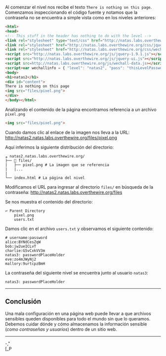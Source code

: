 Al comenzar el nivel nos recibe el texto `There is nothing on this page`. Comenzamos inspeccionando el código fuente y notamos que la contraseña no se encuentra a simple vista como en los niveles anteriores:

```html
<html>
<head>
<!-- This stuff in the header has nothing to do with the level -->
<link rel="stylesheet" type="text/css" href="http://natas.labs.overthewire.org/css/level.css">
<link rel="stylesheet" href="http://natas.labs.overthewire.org/css/jquery-ui.css" />
<link rel="stylesheet" href="http://natas.labs.overthewire.org/css/wechall.css" />
<script src="http://natas.labs.overthewire.org/js/jquery-1.9.1.js"></script>
<script src="http://natas.labs.overthewire.org/js/jquery-ui.js"></script>
<script src=http://natas.labs.overthewire.org/js/wechall-data.js></script><script src="http://natas.labs.overthewire.org/js/wechall.js"></script>
<script>var wechallinfo = { "level": "natas2", "pass": "thisLevelPassword" };</script></head>
<body>
<h1>natas2</h1>
<div id="content">
There is nothing on this page
<img src="files/pixel.png">
</div>
</body></html>
```

Analizando el contenido de la página encontramos referencia a un archivo `pixel.png`

```html
<img src="files/pixel.png">
```

Cuando damos clic al enlace de la imagen nos lleva a la URL: http://natas2.natas.labs.overthewire.org/files/pixel.png

Aquí inferimos la siguiente distribución del directorio:
```
☁ natas2.natas.labs.overthewire.org/
├── 📂 files/ 
|	├── pixel.png # La imagen que se referencia
|	|...
|
└── index.html # La página del nivel
```

Modificamos el URL para ingresar al directorio `files/` en búsqueda de la contraseña: http://natas2.natas.labs.overthewire.org/files

Se nos muestra el contenido del directorio:
```
↩ Parent Directory
	pixel.png
	users.txt
```

Damos clic en el archivo `users.txt` y observamos el siguiente contenido:

```
# username:password
alice:BYNdCesZqW
bob:jw2ueICLvT
charlie:G5vCxkVV3m
natas3: passwordPlaceHolder
eve:zo4mJWyNj2
mallory:9urtcpzBmH
```

La contraseña del siguiente nivel se encuentra junto al usuario `natas3`:

```
natas3: passwordPlaceHolder
```

---
## **Conclusión**

Una mala configuración en una página web puede llevar a que archivos sensibles queden disponibles para todo el mundo sin que lo queramos. Debemos cuidar dónde y cómo almacenamos la información sensible (*como contraseñas y usuarios*) dentro de un sitio web.

---
-,"  
[_P